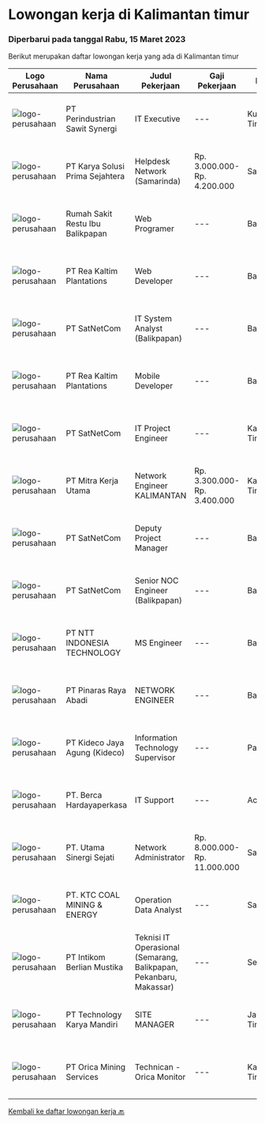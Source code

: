 
  # Lowongan kerja di Kalimantan timur

  ### Diperbarui pada tanggal Rabu, 15 Maret 2023

  Berikut merupakan daftar lowongan kerja yang ada di Kalimantan timur

  |Logo Perusahaan | Nama Perusahaan | Judul Pekerjaan | Gaji Pekerjaan | Lokasi | Deskripsi | Tanggal diunggah | Pranala |
  | -------------- | --------------- | --------------- | --------- | --------- | -------------- | ------- | ----------- |
  |![logo-perusahaan](https://image-service-cdn.seek.com.au/b7622bbd3cbd2bad3db23c4d93424393d44373ea/ee4dce1061f3f616224767ad58cb2fc751b8d2dc)|PT Perindustrian Sawit Synergi|IT Executive|---|Kutai Timur|Role and Responsibilities Receive, prioritize, and resolve requests for IT assistance. Recommend purchasing IT hardware, software and other things...|Rabu, 15 Maret 2023|https://www.jobstreet.co.id/id/job/it-executive-5317235/origin/my?token=0~f4c6d7b6-269c-4175-8511-d90b9959d996&sectionRank=1&jobId=jobstreet-my-job-5317235|
|![logo-perusahaan](https://image-service-cdn.seek.com.au/bb0f2c313297f2db3d497466b95d7da85644edc0/ee4dce1061f3f616224767ad58cb2fc751b8d2dc)|PT Karya Solusi Prima Sejahtera|Helpdesk Network (Samarinda)|Rp. 3.000.000-Rp. 4.200.000|Samarinda|KUALIFIKASIPendidikan diutamakan D3/S1 jurusan Teknik Telekomunikasi dan Teknik InformatikaKompetensi Nonteknis: Mampu berkomunikasi dengan baik dan...|Senin, 13 Maret 2023|https://www.jobstreet.co.id/id/job/helpdesk-network-samarinda-4260207?token=0~f4c6d7b6-269c-4175-8511-d90b9959d996&sectionRank=2&jobId=jobstreet-id-job-4260207|
|![logo-perusahaan](https://i.ibb.co/sqvTCh9/112815900-stock-vector-no-image-available-icon-flat-vector.webp)|Rumah Sakit Restu Ibu Balikpapan|Web Programer|---|Balikpapan|Kualifikasi: S1/D3 Teknik Informatika/Manajemen Informatika/Sistem Informatika Berpengalaman 1 tahun sebagai Programmer/Developer (Lulusan baru...|Selasa, 14 Maret 2023|https://www.jobstreet.co.id/id/job/web-programer-4261453?token=0~f4c6d7b6-269c-4175-8511-d90b9959d996&sectionRank=3&jobId=jobstreet-id-job-4261453|
|![logo-perusahaan](https://image-service-cdn.seek.com.au/e689fceffebbf3fd4019d3273a1f41dc66088fcf/ee4dce1061f3f616224767ad58cb2fc751b8d2dc)|PT Rea Kaltim Plantations|Web Developer|---|Balikpapan|Uraian Pekerjaan :  Melakukan coding/programming aplikasi web mencakup front-end, back-end, beserta dengan integrasinya. Melakukan coding/programming...|Senin, 13 Maret 2023|https://www.jobstreet.co.id/id/job/web-developer-4248936?token=0~f4c6d7b6-269c-4175-8511-d90b9959d996&sectionRank=4&jobId=jobstreet-id-job-4248936|
|![logo-perusahaan](https://image-service-cdn.seek.com.au/05ca75b4ba30cd324b387479b9064c967524655c/ee4dce1061f3f616224767ad58cb2fc751b8d2dc)|PT SatNetCom|IT System Analyst (Balikpapan)|---|Balikpapan|Job BriefWe are looking for a IT System Analyst for Analyzing our customer requirements, implement our products and doing quality testing for our...|Sabtu, 11 Maret 2023|https://www.jobstreet.co.id/id/job/it-system-analyst-balikpapan-4238955?token=0~f4c6d7b6-269c-4175-8511-d90b9959d996&sectionRank=5&jobId=jobstreet-id-job-4238955|
|![logo-perusahaan](https://image-service-cdn.seek.com.au/fea7ad6f93d59645d16dc01d0131e08380031828/ee4dce1061f3f616224767ad58cb2fc751b8d2dc)|PT Rea Kaltim Plantations|Mobile Developer|---|Balikpapan|Uraian Pekerjaan : Melakukan coding/programming aplikasi mobile mencakup front-end, back-end, beserta dengan integrasinya. Melakukan...|Selasa, 14 Maret 2023|https://www.jobstreet.co.id/id/job/mobile-developer-4240317?token=0~f4c6d7b6-269c-4175-8511-d90b9959d996&sectionRank=6&jobId=jobstreet-id-job-4240317|
|![logo-perusahaan](https://image-service-cdn.seek.com.au/6108f58b8d52b8e5523830ee4b11d6074377e515/ee4dce1061f3f616224767ad58cb2fc751b8d2dc)|PT SatNetCom|IT Project Engineer|---|Kalimantan Timur|Skills: Good Knowledge about IT System Good Knowledge of wire/wireless computer networking Good Knowledge about Electronic and Electrical System Good...|Senin, 06 Maret 2023|https://www.jobstreet.co.id/id/job/it-project-engineer-4250808?token=0~f4c6d7b6-269c-4175-8511-d90b9959d996&sectionRank=7&jobId=jobstreet-id-job-4250808|
|![logo-perusahaan](https://image-service-cdn.seek.com.au/69d81c490d2371642ca2c0cace747efd527541cf/ee4dce1061f3f616224767ad58cb2fc751b8d2dc)|PT Mitra Kerja Utama|Network Engineer KALIMANTAN|Rp. 3.300.000-Rp. 3.400.000|Kalimantan Timur|Deskripsi pekerjaan:1. Melakukan aktivitas instalasi dan aktivasi kepada pelanggan2. Memberikan dukungan teknis kepada pelanggan melalui pemecahan...|Senin, 06 Maret 2023|https://www.jobstreet.co.id/id/job/network-engineer-kalimantan-4249534?token=0~f4c6d7b6-269c-4175-8511-d90b9959d996&sectionRank=8&jobId=jobstreet-id-job-4249534|
|![logo-perusahaan](https://image-service-cdn.seek.com.au/6108f58b8d52b8e5523830ee4b11d6074377e515/ee4dce1061f3f616224767ad58cb2fc751b8d2dc)|PT SatNetCom|Deputy Project Manager|---|Balikpapan|Education background IT, Electronic D3/S1.                                                                          Fluent in English (speaking and...|Minggu, 05 Maret 2023|https://www.jobstreet.co.id/id/job/deputy-project-manager-4239214?token=0~f4c6d7b6-269c-4175-8511-d90b9959d996&sectionRank=9&jobId=jobstreet-id-job-4239214|
|![logo-perusahaan](https://image-service-cdn.seek.com.au/6108f58b8d52b8e5523830ee4b11d6074377e515/ee4dce1061f3f616224767ad58cb2fc751b8d2dc)|PT SatNetCom|Senior NOC Engineer (Balikpapan)|---|Balikpapan|Skills: Excellent knowledge of wireless networking, TCP/IP Protocol, LANs, routers, switches, and server/client both practical and theory. Good...|Senin, 06 Maret 2023|https://www.jobstreet.co.id/id/job/senior-noc-engineer-balikpapan-4250570?token=0~f4c6d7b6-269c-4175-8511-d90b9959d996&sectionRank=10&jobId=jobstreet-id-job-4250570|
|![logo-perusahaan](https://image-service-cdn.seek.com.au/f525f049cf8ce97a388001196b7113e11512c773/ee4dce1061f3f616224767ad58cb2fc751b8d2dc)|PT NTT INDONESIA TECHNOLOGY|MS Engineer|---|Balikpapan|Requirement(s): Willing to be placed in Balikpapan. Having experience in managing server hardware. Having experience in managing storage system i.e...|Sabtu, 04 Maret 2023|https://www.jobstreet.co.id/id/job/ms-engineer-4230229?token=0~f4c6d7b6-269c-4175-8511-d90b9959d996&sectionRank=11&jobId=jobstreet-id-job-4230229|
|![logo-perusahaan](https://image-service-cdn.seek.com.au/3e7e682ddab17698535d57dbda78ce5b8709aa55/ee4dce1061f3f616224767ad58cb2fc751b8d2dc)|PT Pinaras Raya Abadi|NETWORK ENGINEER|---|Balikpapan|NETWORK ENGINEERPersyaratan/Kualifiaksi Network Engineer :·     Pendidikan Minimal D3 Informatika·     Pengalaman Minimal 5 Tahun·     Mengerti...|Jumat, 03 Maret 2023|https://www.jobstreet.co.id/id/job/network-engineer-4226581?token=0~f4c6d7b6-269c-4175-8511-d90b9959d996&sectionRank=12&jobId=jobstreet-id-job-4226581|
|![logo-perusahaan](https://image-service-cdn.seek.com.au/c459a3197888e61ec2ebe86d307dcce37e2b470f/ee4dce1061f3f616224767ad58cb2fc751b8d2dc)|PT Kideco Jaya Agung (Kideco)|Information Technology Supervisor|---|Paser|Requirements: Minimum Associate Degree (D3), major in Informatics Engineering, Electrical Engineering GPA min 3.3 Minimum 4 year’s experience in...|Rabu, 01 Maret 2023|https://www.jobstreet.co.id/id/job/information-technology-supervisor-4244610?token=0~f4c6d7b6-269c-4175-8511-d90b9959d996&sectionRank=13&jobId=jobstreet-id-job-4244610|
|![logo-perusahaan](https://image-service-cdn.seek.com.au/6a76252207cfed561e664c874d4631f4aefd8409/ee4dce1061f3f616224767ad58cb2fc751b8d2dc)|PT. Berca Hardayaperkasa|IT Support|---|Aceh|Responsibilities: Analyzing, troubleshooting, and installation to several areas including desktop hardware, operating systems (Windows 7/8/10),...|Senin, 27 Februari 2023|https://www.jobstreet.co.id/id/job/it-support-4240563?token=0~f4c6d7b6-269c-4175-8511-d90b9959d996&sectionRank=14&jobId=jobstreet-id-job-4240563|
|![logo-perusahaan](https://image-service-cdn.seek.com.au/ac251864ed155ffbbc8c2ab7688b95561ab3a331/ee4dce1061f3f616224767ad58cb2fc751b8d2dc)|PT. Utama Sinergi Sejati|Network Administrator|Rp. 8.000.000-Rp. 11.000.000|Samarinda|Deskripsi Pekerjaan Mengkonfigurasi perangkat network di field, Manage Router dan Switch Mendampingi dan mengecek proses Instalasi telekomunikasi...|Selasa, 28 Februari 2023|https://www.jobstreet.co.id/id/job/network-administrator-4242703?token=0~f4c6d7b6-269c-4175-8511-d90b9959d996&sectionRank=15&jobId=jobstreet-id-job-4242703|
|![logo-perusahaan](https://image-service-cdn.seek.com.au/5cb0c40fbccc1832140df8a9707f6fcac95e7344/ee4dce1061f3f616224767ad58cb2fc751b8d2dc)|PT. KTC COAL MINING & ENERGY|Operation Data Analyst|---|Samarinda|Job Description: Coordinating collection and consolidating of data Conduct data cleaning and vetting, check and verify data to ensure data input is...|Rabu, 22 Februari 2023|https://www.jobstreet.co.id/id/job/operation-data-analyst-4235236?token=0~f4c6d7b6-269c-4175-8511-d90b9959d996&sectionRank=16&jobId=jobstreet-id-job-4235236|
|![logo-perusahaan](https://image-service-cdn.seek.com.au/ea5f264702bab5af336fb703e911912eeb350135/ee4dce1061f3f616224767ad58cb2fc751b8d2dc)|PT Intikom Berlian Mustika|Teknisi IT Operasional (Semarang, Balikpapan, Pekanbaru, Makassar)|---|Semarang|Deskripsi Pekerjaan: Memperbaiki perangkat IT seperti, Laptop, PC, Printer atau perangkat IT lainnya. Melakukan pemeliharan dan troubleshooting...|Rabu, 15 Februari 2023|https://www.jobstreet.co.id/id/job/teknisi-it-operasional-semarang-balikpapan-pekanbaru-makassar-4226857?token=0~f4c6d7b6-269c-4175-8511-d90b9959d996&sectionRank=17&jobId=jobstreet-id-job-4226857|
|![logo-perusahaan](https://image-service-cdn.seek.com.au/2355f71ec5cc4115c8fa155f692b321e1b42ea1a/ee4dce1061f3f616224767ad58cb2fc751b8d2dc)|PT Technology Karya Mandiri|SITE MANAGER|---|Jawa Timur|SITE MANAGERPROJECT TELEKOMUNIKASI Persyaratan Khusus:  Pendidikan minimal SMU / SMK sederajat. Diutamakan memiliki pengalaman dalam pekerjaan proyek...|Selasa, 14 Februari 2023|https://www.jobstreet.co.id/id/job/site-manager-4225258?token=0~f4c6d7b6-269c-4175-8511-d90b9959d996&sectionRank=18&jobId=jobstreet-id-job-4225258|
|![logo-perusahaan](https://image-service-cdn.seek.com.au/aba35005a12f86859a3cee33a87aaf38c3821b9e/ee4dce1061f3f616224767ad58cb2fc751b8d2dc)|PT Orica Mining Services|Technican - Orica Monitor|---|Kalimantan Timur|About OricaAt Orica, it’s the power of our people that leads change and shapes our futures.  Every day, all around the world, our people help mobilise...|Selasa, 14 Maret 2023|https://www.jobstreet.co.id/id/job/technican-orica-monitor-1034797404?token=0~f4c6d7b6-269c-4175-8511-d90b9959d996&sectionRank=19&jobId=jobstreet-id-job-1034797404|


  [Kembali ke daftar lowongan kerja 🔙](../README.md#daftar-lowongan-kerja)
  
